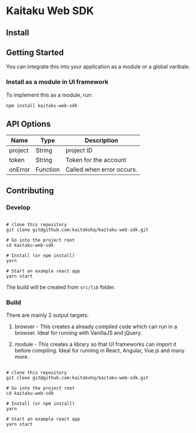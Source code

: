 # Kaitaku Web SDK


## Install

## Getting Started

You can integrate this into your application as a module or a global varibale.

<!-- ## Examples -->

<!-- ### Use in ReactJS -->


### Install as a module in UI framework

To implement this as a module, run:

```sh
npm install kaitaku-web-sdk
```


<!-- ### Load this SDK as a global variable on a browser -->


<!-- ## Multiple Frameworks -->

<!-- Run in React // TODO -->

<!-- Run in Angular // TODO -->

## API Options

| Name | Type | Description |
|--|--|--|
| project | String | project ID |
| token | String | Token for the account | 
| onError | Function | Called when error occurs.  | 

## Contributing


### Develop


```

# clone this repository
git clone git@github.com:kaitakuhq/kaitaku-web-sdk.git

# Go into the project root
cd kaitaku-web-sdk

# Install (or npm install)
yarn 

# Start an example react app
yarn start

```

The build will be created from `src/lib` folder.

### Build

There are mainly 2 output targets:

1. browser - This creates a already compiled code which can run in a browser. Ideal for running with VanillaJS and jQuery.

2. module - This creates a library so that UI frameworks can import it before compiling. Ideal for running in React, Angular, Vue.js and many more.

```

# clone this repository
git clone git@github.com:kaitakuhq/kaitaku-web-sdk.git

# Go into the project root
cd kaitaku-web-sdk

# Install (or npm install)
yarn 

# Start an example react app
yarn start

```

